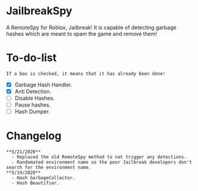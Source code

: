 # JailbreakSpy
A RemoteSpy for Roblox, Jailbreak! It is capable of detecting garbage hashes which are meant to spam the game and remove them!

# To-do-list
```If a box is checked, it means that it has already been done!```
- [x] Garbage Hash Handler.
- [x] Anti Detection.
- [ ] Disable Hashes.
- [ ] Pause hashes.
- [ ] Hash Dumper.

# Changelog
```
**5/21/2020**
  - Replaced the old RemoteSpy method to not trigger any detections.
  - Randomated environment name so the poor Jailbreak developers don't search for the environment name.
**5/19/2020**
  - Hash GarbageCollector.
  - Hash Beautifier.
```
